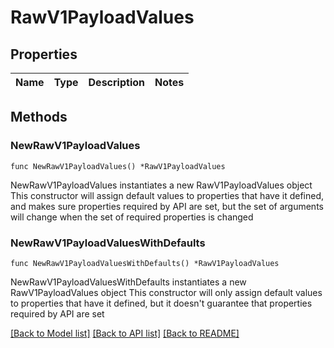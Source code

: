 # RawV1PayloadValues

## Properties

Name | Type | Description | Notes
------------ | ------------- | ------------- | -------------

## Methods

### NewRawV1PayloadValues

`func NewRawV1PayloadValues() *RawV1PayloadValues`

NewRawV1PayloadValues instantiates a new RawV1PayloadValues object
This constructor will assign default values to properties that have it defined,
and makes sure properties required by API are set, but the set of arguments
will change when the set of required properties is changed

### NewRawV1PayloadValuesWithDefaults

`func NewRawV1PayloadValuesWithDefaults() *RawV1PayloadValues`

NewRawV1PayloadValuesWithDefaults instantiates a new RawV1PayloadValues object
This constructor will only assign default values to properties that have it defined,
but it doesn't guarantee that properties required by API are set


[[Back to Model list]](../README.md#documentation-for-models) [[Back to API list]](../README.md#documentation-for-api-endpoints) [[Back to README]](../README.md)


